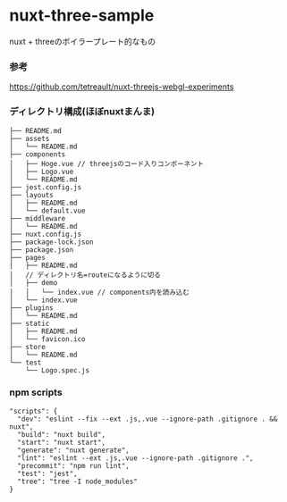 # nuxt-three-sample
nuxt + threeのボイラープレート的なもの
### 参考
https://github.com/tetreault/nuxt-threejs-webgl-experiments
### ディレクトリ構成(ほぼnuxtまんま)
```text
├── README.md
├── assets
│   └── README.md
├── components
│   ├── Hoge.vue // threejsのコード入りコンポーネント
│   ├── Logo.vue
│   └── README.md
├── jest.config.js
├── layouts
│   ├── README.md
│   └── default.vue
├── middleware
│   └── README.md
├── nuxt.config.js
├── package-lock.json
├── package.json
├── pages
│   ├── README.md
│   // ディレクトリ名=routeになるように切る
│   ├── demo
│   │   └── index.vue // components内を読み込む
│   └── index.vue
├── plugins
│   └── README.md
├── static
│   ├── README.md
│   └── favicon.ico
├── store
│   └── README.md
└── test
    └── Logo.spec.js
```
### npm scripts
```text
"scripts": {
  "dev": "eslint --fix --ext .js,.vue --ignore-path .gitignore . && nuxt",
  "build": "nuxt build",
  "start": "nuxt start",
  "generate": "nuxt generate",
  "lint": "eslint --ext .js,.vue --ignore-path .gitignore .",
  "precommit": "npm run lint",
  "test": "jest",
  "tree": "tree -I node_modules"
}
```
